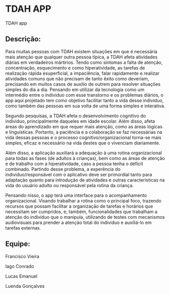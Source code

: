 # TDAH APP
TDAH app

## Descrição:
  Para muitas pessoas com TDAH existem situações em que é necessária mais atenção que qualquer
outra pessoa típica, a TDAH afeta atividades diárias em verdadeiros mártirios. Tendo como
sintomas a falta de atenção, concentração, esquecimento e como hiperatividade, as tarefas de
realização rápida esuperficial, a impaciência, falar rapidamente e realizar atividades comuns que
não precisam de tanto êxito como deveriam, precisando em muitos casos de auxilio de outrem
para resolver situações simples do dia a dia. Pensando em utilizar da tecnologia como um
intermédio entre o individuo com esse transtorno e os problemas diários, o app aqui projetado
tem como objetivo facilitar tanto a vida desse individuo, como também das pessoas em sua volta
de uma forma simples e interativa.

  Segundo pesquisas, a TDAH afeta o desenvolvimento cognitivo do individuo, principalmente
daqueles em idade escolar. Além disso, afeta áreas do aprendizado em que requer mais atenção,
como as áreas lógicas e linguísticas. Portanto, a paciência e a colaboração se faz necessárias na
vida dessas pessoas e o processo cognitivo/organizacional torna-se mais simples, eficaz e
necessário na vida destes que o vivenciam diariamente.

  Além disso, a aplicação auxiliará a adequação à uma rotina organizacional para todas as fases (de
adultos à crianças), bem como as áreas de atenção e de trabalho com a hiperatividade, caso a
pessoa tenha o déficit combinado. Partindo desse problema, a experência do
individuo/responsável com o aplicativo deve ser primordial tanto para adaptação quanto para
introdução de atividades e outras características na vida do usuário adulto ou responsável pela
rotina da criança.

  Pensando nisso, o app terá uma interface para o acompanhamento organizacional. Visando
trabalhar a rotina como o principal foco, trazendo recursos que possam facilitar a organização de
tarefas e horários que necessitam ser cumpridos, e, também, funcionalidades que trabalham a
atenção do individuo que o manipula, utilizando de testes com mecanismos audiovisuais para
prender a atenção total do individuo e auxiliá-lo em tarefas externas. 

## Equipe:
Francisco Vieira

Iago Conrado

Lucas Emanuel

Luenda Gonçalves

